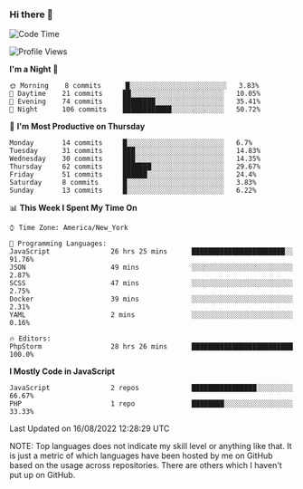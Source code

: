 ### Hi there 👋

<!--
**LynxJinxxy/LynxJinxxy** is a ✨ _special_ ✨ repository because its `README.md` (this file) appears on your GitHub profile.

Here are some ideas to get you started:

- 🔭 I’m currently working on ...
- 🌱 I’m currently learning ...
- 👯 I’m looking to collaborate on ...
- 🤔 I’m looking for help with ...
- 💬 Ask me about ...
- 📫 How to reach me: ...
- 😄 Pronouns: ...
- ⚡ Fun fact: ...
-->

<!--START_SECTION:waka-->
![Code Time](http://img.shields.io/badge/Code%20Time-26%20hrs%207%20mins-blue)

![Profile Views](http://img.shields.io/badge/Profile%20Views-0-blue)

**I'm a Night 🦉** 

```text
🌞 Morning    8 commits      █░░░░░░░░░░░░░░░░░░░░░░░░   3.83% 
🌆 Daytime    21 commits     ██░░░░░░░░░░░░░░░░░░░░░░░   10.05% 
🌃 Evening    74 commits     ████████░░░░░░░░░░░░░░░░░   35.41% 
🌙 Night      106 commits    ████████████░░░░░░░░░░░░░   50.72%

```
📅 **I'm Most Productive on Thursday** 

```text
Monday       14 commits     █░░░░░░░░░░░░░░░░░░░░░░░░   6.7% 
Tuesday      31 commits     ███░░░░░░░░░░░░░░░░░░░░░░   14.83% 
Wednesday    30 commits     ███░░░░░░░░░░░░░░░░░░░░░░   14.35% 
Thursday     62 commits     ███████░░░░░░░░░░░░░░░░░░   29.67% 
Friday       51 commits     ██████░░░░░░░░░░░░░░░░░░░   24.4% 
Saturday     8 commits      █░░░░░░░░░░░░░░░░░░░░░░░░   3.83% 
Sunday       13 commits     █░░░░░░░░░░░░░░░░░░░░░░░░   6.22%

```


📊 **This Week I Spent My Time On** 

```text
⌚︎ Time Zone: America/New_York

💬 Programming Languages: 
JavaScript               26 hrs 25 mins      ███████████████████████░░   91.76% 
JSON                     49 mins             ░░░░░░░░░░░░░░░░░░░░░░░░░   2.87% 
SCSS                     47 mins             ░░░░░░░░░░░░░░░░░░░░░░░░░   2.75% 
Docker                   39 mins             ░░░░░░░░░░░░░░░░░░░░░░░░░   2.31% 
YAML                     2 mins              ░░░░░░░░░░░░░░░░░░░░░░░░░   0.16%

🔥 Editors: 
PhpStorm                 28 hrs 26 mins      █████████████████████████   100.0%

```

**I Mostly Code in JavaScript** 

```text
JavaScript               2 repos             ████████████████░░░░░░░░░   66.67% 
PHP                      1 repo              ████████░░░░░░░░░░░░░░░░░   33.33%

```



 Last Updated on 16/08/2022 12:28:29 UTC
<!--END_SECTION:waka-->
NOTE: Top languages does not indicate my skill level or anything like that. It is just a metric of which languages have been hosted by me on GitHub based on the usage across repositories. There are others which I haven't put up on GitHub.
